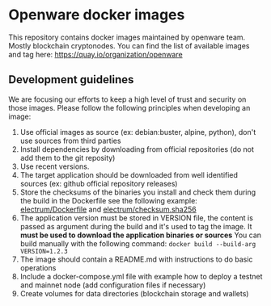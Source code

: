 # Openware docker images

This repository contains docker images maintained by openware team. Mostly blockchain cryptonodes.
You can find the list of available images and tag here: https://quay.io/organization/openware

## Development guidelines

We are focusing our efforts to keep a high level of trust and security on those images.
Please follow the following principles when developing an image:

1. Use official images as source (ex: debian:buster, alpine, python), don't use sources from third parties
2. Install dependencies by downloading from official repositories (do not add them to the git reposity)
3.  Use recent versions.
4. The target application should be downloaded from well identified sources (ex: github official repository releases)
5. Store the checksums of the binaries you install and check them during the build in the Dockerfile
   see the following example: [electrum/Dockerfile](./electrum/Dockerfile) and [electrum/checksum.sha256](./electrum/checksum.sha256)
6. The application version must be stored in VERSION file, the content is passed as argument during the build and it's used to tag the image.
   It **must be used to download the application binaries or sources**
   You can build manually with the following command: ```docker build --build-arg VERSION=1.2.3```
7. The image should contain a README.md with instructions to do basic operations
8. Include a docker-compose.yml file with example how to deploy a testnet and mainnet node (add configuration files if necessary)
9. Create volumes for data directories (blockchain storage and wallets)

